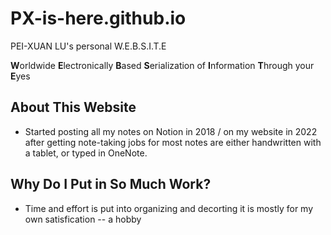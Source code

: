 # PX-is-here.github.io
PEI-XUAN LU's personal W.E.B.S.I.T.E

**W**orldwide
**E**lectronically
**B**ased
**S**erialization of
**I**nformation
**T**hrough your
**E**yes


## About This Website

- Started posting all my notes on Notion in 2018 / on my website in 2022 after getting note-taking jobs for most notes are either handwritten with a tablet, or typed in OneNote. 



## Why Do I Put in So Much Work?

- Time and effort is put into organizing and decorting it is mostly for my own satisfication -- a hobby
